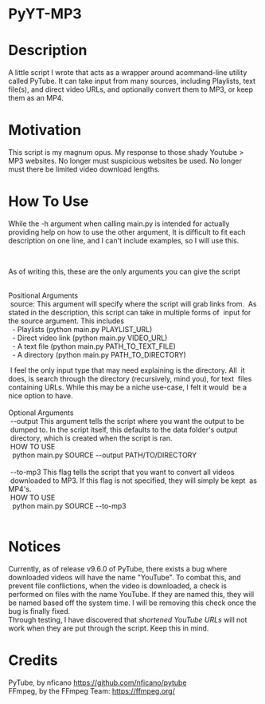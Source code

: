 # PyYT-MP3

# Description
A little script I wrote that acts as a wrapper around acommand-line
utility called PyTube. It can take input from many sources, including
Playlists, text file(s), and direct video URLs, and optionally convert
them to MP3, or keep them as an MP4.

# Motivation
This script is my magnum opus. My response to those shady Youtube > MP3 websites. No longer must suspicious websites be used. No longer must there be limited video download lengths.

# How To Use
While the -h argument when calling main.py is intended for actually providing help on how to use the
other argument, It is difficult to fit each description on one line, and I can't include examples, so
I will use this.

<br/>

As of writing this, these are the only arguments you can give the script

<br/>
Positional Arguments<br/>
&nbsp;source: This argument will specify where the script will grab links from.
&nbsp;As stated in the description, this script can take in multiple forms of
&nbsp;input for the source argument. This includes<br/>
&nbsp;&nbsp;- Playlists (python main.py PLAYLIST_URL)<br/>
&nbsp;&nbsp;- Direct video link (python main.py VIDEO_URL)<br/>
&nbsp;&nbsp;- A text file (python main.py PATH_TO_TEXT_FILE)<br/>
&nbsp;&nbsp;- A directory (python main.py PATH_TO_DIRECTORY)<br/>

&nbsp;I feel the only input type that may need explaining is the directory. All
&nbsp;it does, is search through the directory (recursively, mind you), for text
&nbsp;files containing URLs. While this may be a niche use-case, I felt it would
&nbsp;be a nice option to have.<br/>
<br/>
Optional Arguments<br/>
&nbsp;--output This argument tells the script where you want the output to be
&nbsp;dumped to. In the script itself, this defaults to the data folder's output
&nbsp;directory, which is created when the script is ran.
<br/>
&nbsp;HOW TO USE<br/>
&nbsp;&nbsp;python main.py SOURCE --output PATH/TO/DIRECTORY<br/>
<br/>
&nbsp;--to-mp3 This flag tells the script that you want to convert all videos
&nbsp;downloaded to MP3. If this flag is not specified, they will simply be kept
&nbsp;as MP4's.
<br/>
&nbsp;HOW TO USE<br/>
&nbsp;&nbsp;python main.py SOURCE --to-mp3<br/>
<br/>
# Notices
Currently, as of release v9.6.0 of PyTube, there exists a bug where downloaded videos
will have the name "YouTube". To combat this, and prevent file conflictions, when the
video is downloaded, a check is performed on files with the name YouTube. If they are
named this, they will be named based off the system time. I will be removing this check
once the bug is finally fixed.
<br/>
Through testing, I have discovered that *shortened YouTube URLs* will not work when they
are put through the script. Keep this in mind.
<br/>
# Credits
PyTube, by nficano https://github.com/nficano/pytube<br/>
FFmpeg, by the FFmpeg Team: https://ffmpeg.org/<br/>
